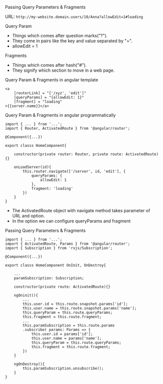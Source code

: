 Passing Query Parameters & Fragments

URL: ```http://my-website.domain.users/10/Anna?allowEdit=1#loading```

Query Param
-   Things which comes after question marks("?").
-   They come in pairs like the key and value separated by "=".
-   allowEdit = 1

Fragments
-   Things which comes after hash("#").
-   They signify which section to move in a web page.

Query Param & Fragments in angular template

```
<a 
    [routerLink] = "['/xyz', 'edit']"
    [queryParams] = "{allowEdit: 1}"
    [fragment] = "loading"
>{{server.name}}</a>
```

Query Param & Fragments in angular programmatically

```
import { ... } from '...';
import { Router, ActivatedRoute } from '@angular/router';

@Component({...})

export classs HomeComponent{

    constructor(private router: Router, private route: ActivatedRoute){}

    onLoadServer(id){
        this.router.navigate(['/server', id, 'edit'], {
            queryParams: {
                allowEdit: 1
            },
            fragment: 'loading'
        })
    }
}
```

-   The ActivatedRoute object with navigate method takes parameter of URL and option.
-   In the option we can configure queryParams and fragment

Passing Query Parameters & Fragments

```
import { ... } from '...';
import { ActivatedRoute, Params } from '@angular/router';
import { Subscription } from 'rxjs/Subscription';

@Component({...})

export classs HomeComponent OnInit, OnDestroy{

    ...
    paramSubscription: Subscription;

    constructor(private route: ActivatedRoute){}

    ngOninit(){
        ...
        this.user.id = this.route.snapshot.params['id'];
        this.user.name = this.route.snapshot.params['name'];
        this.queryParam = this.route.queryParams;
        this.fragment = this.route.fragment;
        ...
        this.paramSubscription = this.route.params
        .subscribe( params: Params => {
            this.user.id = params['id'];
            this.user.name = params['name'];
            this.queryParam = this.route.queryParams;
            this.fragment = this.route.fragment;
        })
    }

    ngOnDestroy(){
        this.paramSubscription.unsubscribe();
    }
}
```